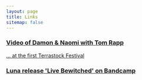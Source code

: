 ```yaml
---
layout: page
title: Links
sitemap: false
---
```

<div class="list-group">
  <a href="https://www.fullofwishes.co.uk/2022/02/05/video-damon-and-naomi-with-tom-rapp-at-terrastock-97/" class="list-group-item list-group-item-info">
    <h3 class="list-group-item-heading">Video of Damon & Naomi with Tom Rapp</h3>
    <p class="list-group-item-text">... at the first Terrastock Festival</p>
  </a>
</div>
<div class="list-group">
  <a href="https://www.fullofwishes.co.uk/2022/02/04/luna-live-bewitched-on-bandcamp/" class="list-group-item list-group-item-info">
    <h3 class="list-group-item-heading">Luna release 'Live Bewitched' on Bandcamp</h3>
  </a>
</div>

